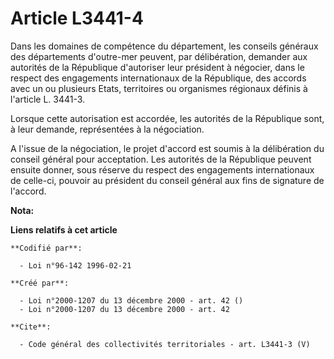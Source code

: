 # Article L3441-4

Dans les domaines de compétence du département, les conseils généraux des départements d'outre-mer peuvent, par délibération,
demander aux autorités de la République d'autoriser leur président à négocier, dans le respect des engagements internationaux
de la République, des accords avec un ou plusieurs Etats, territoires ou organismes régionaux définis à l'article L. 3441-3. 

Lorsque cette autorisation est accordée, les autorités de la République sont, à leur demande, représentées à la négociation.

A l'issue de la négociation, le projet d'accord est soumis à la délibération du conseil général pour acceptation. Les
autorités de la République peuvent ensuite donner, sous réserve du respect des engagements internationaux de celle-ci,
pouvoir au président du conseil général aux fins de signature de l'accord.

**Nota:**



**Liens relatifs à cet article**

	**Codifié par**:

	  - Loi n°96-142 1996-02-21

	**Créé par**:

	  - Loi n°2000-1207 du 13 décembre 2000 - art. 42 ()
	  - Loi n°2000-1207 du 13 décembre 2000 - art. 42

	**Cite**:

	  - Code général des collectivités territoriales - art. L3441-3 (V)

